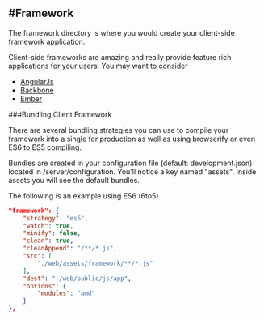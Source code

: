 #Framework
----

The framework directory is where you would create your client-side framework application.

Client-side frameworks are amazing and really provide feature rich applications for your users. You may want to consider

+ [AngularJs](https://angularjs.org/)
+ [Backbone](http://backbonejs.org/)
+ [Ember](http://emberjs.com/)

###Bundling Client Framework

There are several bundling strategies you can use to compile your framework into a single for production as well
as using browserify or even ES6 to ES5 compiling.

Bundles are created in your configuration file (default: development.json) located in /server/configuration. You'll
notice a key named "assets". Inside assets you will see the default bundles.

The following is an example using ES6 (6to5)

```json
"framework": {
    "strategy": "es6",
    "watch": true,
    "minify": false,
    "clean": true,
    "cleanAppend": "/**/*.js",
    "src": [
        "./web/assets/framework/**/*.js"
    ],
    "dest": "./web/public/js/app",
    "options": {
        "modules": "amd"
    }
},
```
